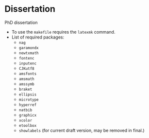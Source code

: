 # Dissertation
PhD dissertation

- To use the `makefile` requires the `latexmk` command.
- List of required packages:
  * `nag`
  * `garamondx`
  * `newtxmath`
  * `fontenc`
  * `inputenc`
  * `CJKutf8`
  * `amsfonts`
  * `amsmath`
  * `amssymb`
  * `braket`
  * `ellipsis`
  * `microtype`
  * `hyperref`
  * `natbib`
  * `graphicx`
  * `xcolor`
  * `etoolbox`
  * `showlabels` (for current draft version, may be removed in final.)

